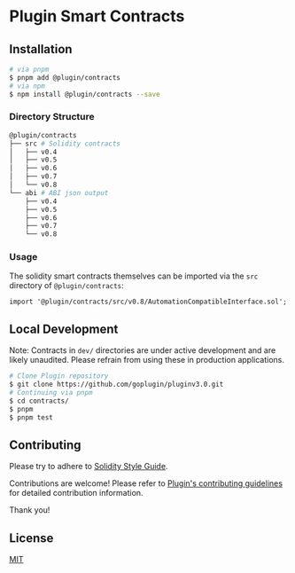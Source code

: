 # Plugin Smart Contracts

## Installation

```sh
# via pnpm
$ pnpm add @plugin/contracts
# via npm
$ npm install @plugin/contracts --save
```

### Directory Structure

```sh
@plugin/contracts
├── src # Solidity contracts
│   ├── v0.4
│   ├── v0.5
│   ├── v0.6
│   ├── v0.7
│   └── v0.8
└── abi # ABI json output
    ├── v0.4
    ├── v0.5
    ├── v0.6
    ├── v0.7
    └── v0.8
```

### Usage

The solidity smart contracts themselves can be imported via the `src` directory of `@plugin/contracts`:

```solidity
import '@plugin/contracts/src/v0.8/AutomationCompatibleInterface.sol';

```

## Local Development

Note: Contracts in `dev/` directories are under active development and are likely unaudited. Please refrain from using these in production applications.

```bash
# Clone Plugin repository
$ git clone https://github.com/goplugin/pluginv3.0.git
# Continuing via pnpm
$ cd contracts/
$ pnpm
$ pnpm test
```

## Contributing

Please try to adhere to [Solidity Style Guide](https://github.com/goplugin/pluginv3.0/blob/develop/contracts/STYLE.md).

Contributions are welcome! Please refer to
[Plugin's contributing guidelines](https://github.com/goplugin/pluginv3.0/blob/develop/docs/CONTRIBUTING.md) for detailed
contribution information.

Thank you!

## License

[MIT](https://choosealicense.com/licenses/mit/)
